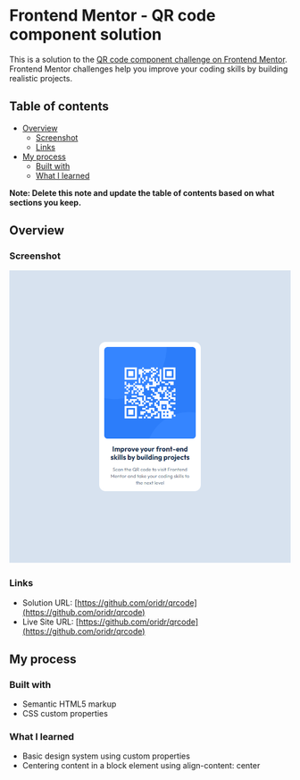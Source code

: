 # Frontend Mentor - QR code component solution

This is a solution to the [QR code component challenge on Frontend Mentor](https://www.frontendmentor.io/challenges/qr-code-component-iux_sIO_H). Frontend Mentor challenges help you improve your coding skills by building realistic projects. 

## Table of contents

- [Overview](#overview)
  - [Screenshot](#screenshot)
  - [Links](#links)
- [My process](#my-process)
  - [Built with](#built-with)
  - [What I learned](#what-i-learned)

**Note: Delete this note and update the table of contents based on what sections you keep.**

## Overview

### Screenshot

![](./preview.png)

### Links

- Solution URL: [https://github.com/oridr/qrcode](https://github.com/oridr/qrcode)
- Live Site URL: [https://github.com/oridr/qrcode](https://github.com/oridr/qrcode)

## My process

### Built with

- Semantic HTML5 markup
- CSS custom properties

### What I learned

* Basic design system using custom properties
* Centering content in a block element using align-content: center
